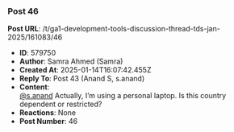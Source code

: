 ### Post 46
**Post URL**: /t/ga1-development-tools-discussion-thread-tds-jan-2025/161083/46
- **ID**: 579750
- **Author**: Samra Ahmed  (Samra)
- **Created At**: 2025-01-14T16:07:42.455Z
- **Reply To**: Post 43 (Anand S, s.anand)
- **Content**:  
  <a class="mention" href="/u/s.anand">@s.anand</a> Actually, I’m using a personal laptop. Is this country dependent or restricted?
- **Reactions**: None
- **Post Number**: 46

